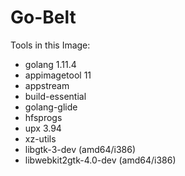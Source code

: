 # Go-Belt

Tools in this Image:

* golang 1.11.4
* appimagetool 11
* appstream
* build-essential
* golang-glide
* hfsprogs
* upx 3.94
* xz-utils
* libgtk-3-dev (amd64/i386)
* libwebkit2gtk-4.0-dev (amd64/i386)
